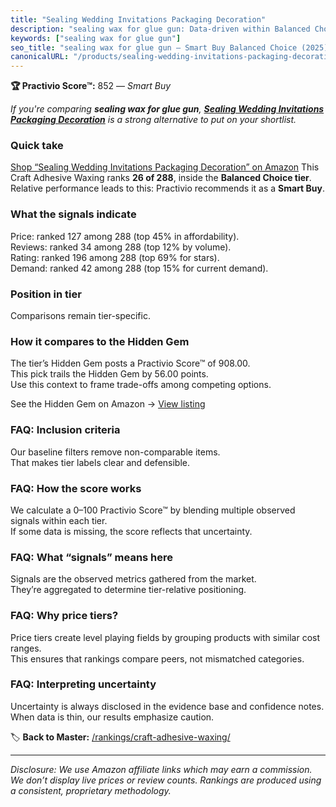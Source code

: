 ```yaml
---
title: "Sealing Wedding Invitations Packaging Decoration"
description: "sealing wax for glue gun: Data-driven within Balanced Choice ranking using the Practivio Score™. Positioned by quality, value, demand, findability, momentum."
keywords: ["sealing wax for glue gun"]
seo_title: "sealing wax for glue gun — Smart Buy Balanced Choice (2025)"
canonicalURL: "/products/sealing-wedding-invitations-packaging-decoration-B092M2J7J1/"
---
```


**🏆 Practivio Score™:** 852 — _Smart Buy_


*If you're comparing **sealing wax for glue gun**, **[Sealing Wedding Invitations Packaging Decoration](https://www.amazon.com/dp/B092M2J7J1?tag=practivio-20)** is a strong alternative to put on your shortlist.*
### Quick take
[Shop “Sealing Wedding Invitations Packaging Decoration” on Amazon](https://www.amazon.com/dp/B092M2J7J1?tag=practivio-20)
This Craft Adhesive Waxing ranks **26 of 288**, inside the **Balanced Choice tier**.  
Relative performance leads to this: Practivio recommends it as a **Smart Buy**.

### What the signals indicate
Price: ranked 127 among 288 (top 45% in affordability).  
Reviews: ranked 34 among 288 (top 12% by volume).  
Rating: ranked 196 among 288 (top 69% for stars).  
Demand: ranked 42 among 288 (top 15% for current demand).

### Position in tier
Comparisons remain tier-specific.

### How it compares to the Hidden Gem
The tier’s Hidden Gem posts a Practivio Score™ of 908.00.  
This pick trails the Hidden Gem by 56.00 points.  
Use this context to frame trade-offs among competing options.  

See the Hidden Gem on Amazon → [View listing](https://www.amazon.com/dp/B09Y67FY24?tag=practivio-20)

### FAQ: Inclusion criteria
Our baseline filters remove non-comparable items.  
That makes tier labels clear and defensible.

### FAQ: How the score works
We calculate a 0–100 Practivio Score™ by blending multiple observed signals within each tier.  
If some data is missing, the score reflects that uncertainty.

### FAQ: What “signals” means here
Signals are the observed metrics gathered from the market.  
They’re aggregated to determine tier-relative positioning.

### FAQ: Why price tiers?
Price tiers create level playing fields by grouping products with similar cost ranges.  
This ensures that rankings compare peers, not mismatched categories.

### FAQ: Interpreting uncertainty
Uncertainty is always disclosed in the evidence base and confidence notes.  
When data is thin, our results emphasize caution.


🏷️ **Back to Master:** [/rankings/craft-adhesive-waxing/](/rankings/craft-adhesive-waxing/)

---
_Disclosure: We use Amazon affiliate links which may earn a commission. We don’t display live prices or review counts. Rankings are produced using a consistent, proprietary methodology._
